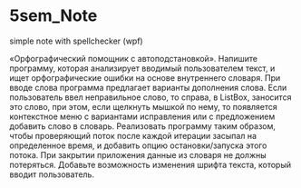 # 5sem_Note
simple note with spellchecker  (wpf)

«Орфографический помощник с автоподстановкой». Напишите программу, которая анализирует вводимый пользователем текст, и ищет орфографические ошибки на основе внутреннего словаря. При вводе слова программа предлагает варианты дополнения слова. Если пользователь ввел неправильное слово, то справа, в ListBox,
заносится это слово, при этом, если щелкнуть мышкой по нему, то появляется контекстное меню с вариантами исправления или с предложением добавить слово в словарь. Реализовать программу таким образом, чтобы проверяющий поток после каждой итерации засыпал на определенное время, и добавить опцию остановки/запуска этого потока. При закрытии приложения данные из словаря не должны потеряться. Добавьте возможность изменения шрифта текста, который вводит пользователь.
